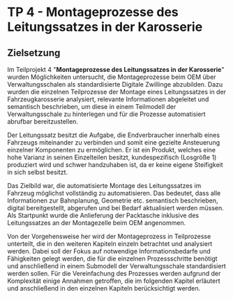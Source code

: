 # TP 4 - Montageprozesse des Leitungssatzes in der Karosserie
## Zielsetzung
Im Teilprojekt 4 "**Montageprozesse des Leitungssatzes in der Karosserie**" wurden Möglichkeiten untersucht, die Montageprozesse beim OEM über Verwaltungsschalen als standardisierte Digitale Zwillinge abzubilden. Dazu wurden die einzelnen Teilprozesse der Montage eines Leitungssatzes in der Fahrzeugkarosserie analysiert, relevante Informationen abgeleitet und semantisch beschrieben, um diese in einem Teilmodell der Verwaltungsschale zu hinterlegen und für die Prozesse automatisiert abrufbar bereitzustellen.

Der Leitungssatz besitzt die Aufgabe, die Endverbraucher innerhalb eines Fahrzeugs miteinander zu verbinden und somit eine gezielte Ansteuerung einzelner Komponenten zu ermöglichen. Er ist ein Produkt, welches eine hohe Varianz in seinen Einzelteilen besitzt, kundespezifisch (Losgröße 1) produziert wird und schwer handzuhaben ist, da er keine eigene Steifigkeit in sich selbst besitzt. 

Das Zielbild war, die automatisierte Montage des Leitungssatzes im Fahrzeug möglichst vollständig zu automatisieren. Das bedeutet, dass alle Informationen zur Bahnplanung, Geometrie etc. semantisch beschrieben, digital bereitgestellt, abgerufen und bei Bedarf aktualisiert werden müssen. Als Startpunkt wurde die Anlieferung der Packtasche inklusive des Leitungssatzes an der Montagezelle beim OEM angenommen.  

Von der Vorgehensweise her wird der Montageprozess in Teilprozesse unterteilt, die in den weiteren Kapiteln einzeln betrachtet und analysiert werden. Dabei soll der Fokus auf notwendige Informationsbedarfe und Fähigkeiten gelegt werden, die für die einzelnen Prozessschritte benötigt und anschließend in einem Submodell der Verwaltungsschale standardisiert werden sollen. 
Für die Vereinfachung des Prozesses werden aufgrund der Komplexität einige Annahmen getroffen, die im folgenden Kapitel erläutert und anschließend in den einzelnen Kapiteln berücksichtigt werden. 
